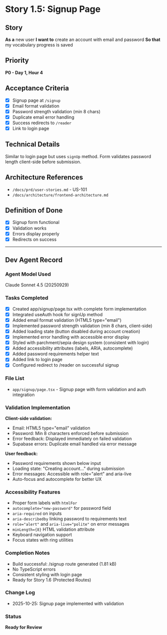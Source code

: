 # Story 1.5: Signup Page

## Story
**As a** new user
**I want to** create an account with email and password
**So that** my vocabulary progress is saved

## Priority
**P0 - Day 1, Hour 4**

## Acceptance Criteria
- [x] Signup page at `/signup`
- [x] Email format validation
- [x] Password strength validation (min 8 chars)
- [x] Duplicate email error handling
- [x] Success redirects to `/reader`
- [x] Link to login page

## Technical Details
Similar to login page but uses `signUp` method. Form validates password length client-side before submission.

## Architecture References
- `/docs/prd/user-stories.md` - US-101
- `/docs/architecture/frontend-architecture.md`

## Definition of Done
- [x] Signup form functional
- [x] Validation works
- [x] Errors display properly
- [x] Redirects on success

---

## Dev Agent Record

### Agent Model Used
Claude Sonnet 4.5 (20250929)

### Tasks Completed
- [x] Created app/signup/page.tsx with complete form implementation
- [x] Integrated useAuth hook for signUp method
- [x] Added email format validation (HTML5 type="email")
- [x] Implemented password strength validation (min 8 chars, client-side)
- [x] Added loading state (button disabled during account creation)
- [x] Implemented error handling with accessible error display
- [x] Styled with parchment/sepia design system (consistent with login)
- [x] Added accessibility attributes (labels, ARIA, autocomplete)
- [x] Added password requirements helper text
- [x] Added link to login page
- [x] Configured redirect to /reader on successful signup

### File List
- `app/signup/page.tsx` - Signup page with form validation and auth integration

### Validation Implementation
**Client-side validation:**
- Email: HTML5 type="email" validation
- Password: Min 8 characters enforced before submission
- Error feedback: Displayed immediately on failed validation
- Supabase errors: Duplicate email handled via error message

**User feedback:**
- Password requirements shown below input
- Loading state: "Creating account..." during submission
- Error messages: Accessible with role="alert" and aria-live
- Auto-focus and autocomplete for better UX

### Accessibility Features
- Proper form labels with `htmlFor`
- `autocomplete="new-password"` for password field
- `aria-required` on inputs
- `aria-describedby` linking password to requirements text
- `role="alert"` and `aria-live="polite"` on error messages
- `minLength={8}` HTML validation attribute
- Keyboard navigation support
- Focus states with ring utilities

### Completion Notes
- Build successful: /signup route generated (1.81 kB)
- No TypeScript errors
- Consistent styling with login page
- Ready for Story 1.6 (Protected Routes)

### Change Log
- 2025-10-25: Signup page implemented with validation

### Status
**Ready for Review**
